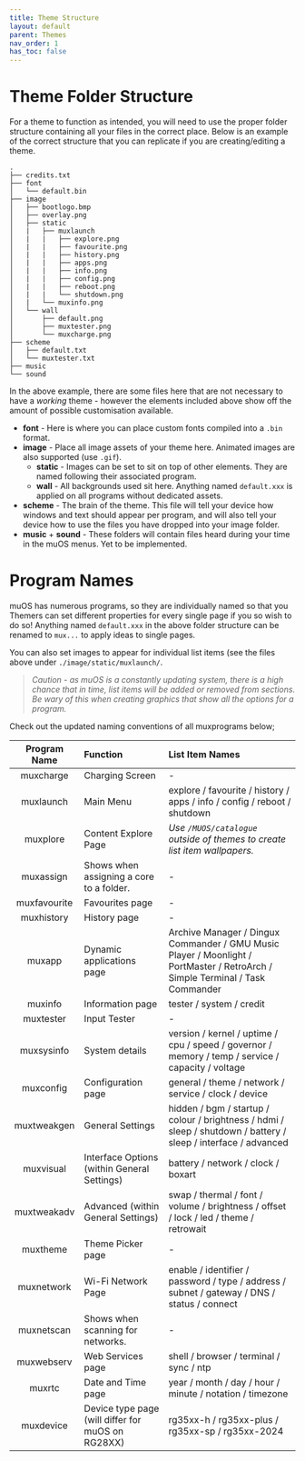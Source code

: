 ```yaml
---
title: Theme Structure
layout: default
parent: Themes
nav_order: 1
has_toc: false
---
```


# Theme Folder Structure
For a theme to function as intended, you will need to use the proper folder structure containing all your files in the correct
place. Below is an example of the correct structure that you can replicate if you are creating/editing a theme.

```
.
├── credits.txt
├── font
│   └── default.bin
├── image
│   ├── bootlogo.bmp
│   ├── overlay.png
│   ├── static
│   |   ├── muxlaunch
│   |   |   ├── explore.png
│   |   |   ├── favourite.png
│   |   |   ├── history.png
│   |   |   ├── apps.png
│   |   |   ├── info.png
│   |   |   ├── config.png
│   |   |   ├── reboot.png
│   |   |   └── shutdown.png
│   |   └── muxinfo.png
│   └── wall
│       ├── default.png
│       ├── muxtester.png
│       └── muxcharge.png
├── scheme
│   ├── default.txt
│   └── muxtester.txt
├── music
└── sound  
```
In the above example, there are some files here that are not necessary to have a *working* theme - however the elements included
above show off the amount of possible customisation available.
- **font** - Here is where you can place custom fonts compiled into a `.bin` format.
- **image** - Place all image assets of your theme here. Animated images are also supported (use `.gif`).
  - **static** - Images can be set to sit on top of other elements. They are named following their associated program.
  - **wall** - All backgrounds used sit here. Anything named `default.xxx` is applied on all programs without dedicated assets.
- **scheme** - The brain of the theme. This file will tell your device how windows and text should appear per program, and will also
               tell your device how to use the files you have dropped into your image folder.
- **music** + **sound** - These folders will contain files heard during your time in the muOS menus. Yet to be implemented.
  
# Program Names
muOS has numerous programs, so they are individually named so that you Themers can set different properties for every single page if
you so wish to do so!
Anything named ```default.xxx``` in the above folder structure can be renamed to  ```mux...``` to apply ideas to single pages.

You can also set images to appear for individual list items (see the files above under `./image/static/muxlaunch/`. 
> *Caution - as muOS is a constantly updating system, there is a high chance that in time, list items will be added or removed
from sections. Be wary of this when creating graphics that show all the options for a program.*

Check out the updated naming conventions of all muxprograms below;

| Program Name | Function | List Item Names |
|:--:|:--|:--|
|muxcharge|Charging Screen|-|
|muxlaunch|Main Menu|explore / favourite / history / apps / info / config / reboot / shutdown|
|muxplore|Content Explore Page|*Use `/MUOS/catalogue` outside of themes to create list item wallpapers.*|
|muxassign|Shows when assigning a core to a folder.|-|
|muxfavourite|Favourites page|-|
|muxhistory|History page|-|
|muxapp|Dynamic applications page|Archive Manager / Dingux Commander / GMU Music Player / Moonlight / PortMaster / RetroArch / Simple Terminal / Task Commander|
|muxinfo|Information page|tester / system / credit|
|muxtester|Input Tester|-|
|muxsysinfo|System details|version / kernel / uptime / cpu / speed / governor / memory / temp / service / capacity / voltage|
|muxconfig|Configuration page|general / theme / network / service / clock / device|
|muxtweakgen|General Settings|hidden / bgm / startup / colour / brightness / hdmi / sleep / shutdown / battery / sleep / interface / advanced|
|muxvisual|Interface Options (within General Settings)|battery / network / clock / boxart|
|muxtweakadv|Advanced (within General Settings)|swap / thermal / font / volume / brightness / offset / lock / led / theme / retrowait
|muxtheme|Theme Picker page|-|
|muxnetwork|Wi-Fi Network Page|enable / identifier / password / type / address / subnet / gateway / DNS / status / connect|
|muxnetscan|Shows when scanning for networks.|-|
|muxwebserv|Web Services page|shell / browser / terminal / sync / ntp|
|muxrtc|Date and Time page|year / month / day / hour / minute / notation / timezone|
|muxdevice|Device type page (will differ for muOS on RG28XX)|rg35xx-h / rg35xx-plus / rg35xx-sp / rg35xx-2024|
